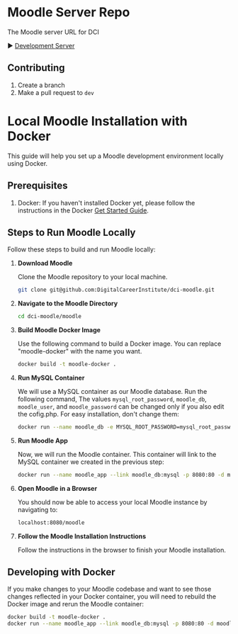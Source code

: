 # Moodle Server Repo
The Moodle server URL for DCI

▶️ [Development Server](https://dev.education.digitalcareerinstitute.de/)

## Contributing
1. Create a branch
2. Make a pull request to `dev`

# Local Moodle Installation with Docker

This guide will help you set up a Moodle development environment locally using Docker.

## Prerequisites

1. Docker: If you haven't installed Docker yet, please follow the instructions in the Docker [Get Started Guide](https://www.docker.com/get-started).

## Steps to Run Moodle Locally

Follow these steps to build and run Moodle locally:

1. **Download Moodle**

    Clone the Moodle repository to your local machine.

    ```bash
    git clone git@github.com:DigitalCareerInstitute/dci-moodle.git
    ```

2. **Navigate to the Moodle Directory**

    ```bash
    cd dci-moodle/moodle
    ```

3. **Build Moodle Docker Image**

    Use the following command to build a Docker image. You can replace "moodle-docker" with the name you want.

    ```bash
    docker build -t moodle-docker .
    ```

4. **Run MySQL Container**

    We will use a MySQL container as our Moodle database. Run the following command, The values `mysql_root_password`, `moodle_db`, `moodle_user`, and `moodle_password` can be changed only if you also edit the cofig.php. For easy installation, don't change them:

    ```bash
    docker run --name moodle_db -e MYSQL_ROOT_PASSWORD=mysql_root_password -e MYSQL_DATABASE=moodle_db -e MYSQL_USER=moodle_user -e MYSQL_PASSWORD=moodle_password -d mysql:latest
    ```

5. **Run Moodle App**

    Now, we will run the Moodle container. This container will link to the MySQL container we created in the previous step:

    ```bash
    docker run --name moodle_app --link moodle_db:mysql -p 8080:80 -d moodle-docker
    ```

6. **Open Moodle in a Browser**

    You should now be able to access your local Moodle instance by navigating to:

    ```bash
    localhost:8080/moodle
    ```

7. **Follow the Moodle Installation Instructions**

    Follow the instructions in the browser to finish your Moodle installation.

## Developing with Docker

If you make changes to your Moodle codebase and want to see those changes reflected in your Docker container, you will need to rebuild the Docker image and rerun the Moodle container:

```bash
docker build -t moodle-docker .
docker run --name moodle_app --link moodle_db:mysql -p 8080:80 -d moodle-docker
